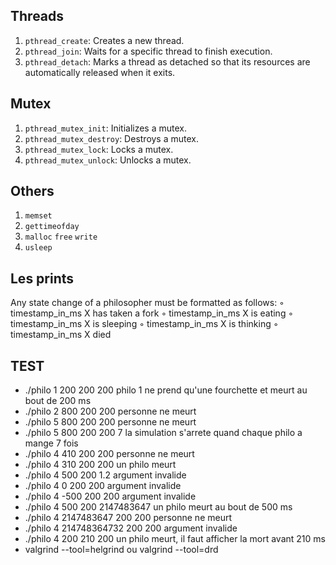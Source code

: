 ## Threads

1. `pthread_create`: Creates a new thread.
2. `pthread_join`: Waits for a specific thread to finish execution.
3. `pthread_detach`: Marks a thread as detached so that its resources are automatically released when it exits.

## Mutex

1. `pthread_mutex_init`: Initializes a mutex.
2. `pthread_mutex_destroy`: Destroys a mutex.
3. `pthread_mutex_lock`: Locks a mutex.
4. `pthread_mutex_unlock`: Unlocks a mutex.

## Others

1. `memset`
2. `gettimeofday`
3. `malloc` `free` `write`
4. `usleep`

## Les prints 

Any state change of a philosopher must be formatted as follows:
◦ timestamp_in_ms X has taken a fork
◦ timestamp_in_ms X is eating
◦ timestamp_in_ms X is sleeping
◦ timestamp_in_ms X is thinking
◦ timestamp_in_ms X died

## TEST

- ./philo 1 200 200 200	philo 1 ne prend qu'une fourchette et meurt au bout de 200 ms
- ./philo 2 800 200 200	personne ne meurt
- ./philo 5 800 200 200	personne ne meurt
- ./philo 5 800 200 200 7	la simulation s'arrete quand chaque philo a mange 7 fois
- ./philo 4 410 200 200	personne ne meurt
- ./philo 4 310 200 200	un philo meurt
- ./philo 4 500 200 1.2	argument invalide
- ./philo 4 0 200 200	argument invalide
- ./philo 4 -500 200 200	argument invalide
- ./philo 4 500 200 2147483647	un philo meurt au bout de 500 ms
- ./philo 4 2147483647 200 200	personne ne meurt
- ./philo 4 214748364732 200 200	argument invalide
- ./philo 4 200 210 200	un philo meurt, il faut afficher la mort avant 210 ms
- valgrind --tool=helgrind ou valgrind --tool=drd